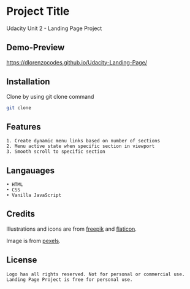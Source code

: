 # Project Title

Udacity Unit 2 - Landing Page Project

## Demo-Preview 

https://dlorenzocodes.github.io/Udacity-Landing-Page/

## Installation

Clone by using git clone command
```bash 
git clone
```

## Features

    1. Create dynamic menu links based on number of sections
    2. Menu active state when specific section in viewport
    3. Smooth scroll to specific section

## Langauages

    • HTML
    • CSS
    • Vanilla JavaScript

## Credits

Illustrations and icons are from 
[freepik](https://www.freepik.com/) and [flaticon](icon.com/search?word=location&type=icon).

Image is from [pexels](www.pexels.com).

## License 

    Logo has all rights reserved. Not for personal or commercial use.
    Landing Page Project is free for personal use. 







